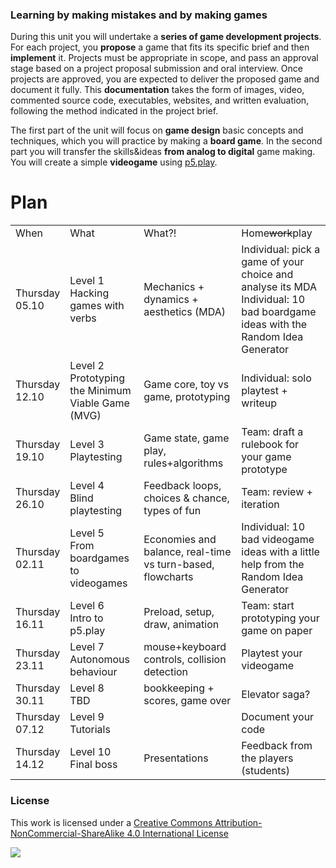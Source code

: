 ### Learning by making mistakes and by making games

During this unit you will undertake a **series of game development projects**. For each project, you **propose** a game that fits its specific brief and then **implement** it. Projects must be appropriate in scope, and pass an approval stage based on a project proposal submission and oral interview. Once projects are approved, you are expected to deliver the proposed game and document it fully. This **documentation** takes the form of images, video, commented source code, executables, websites, and written evaluation, following the method indicated in the project brief.

The first part of the unit will focus on **game design** basic concepts and techniques, which you will practice by making a **board game**. In the second part you will transfer the skills&ideas **from analog to digital** game making. You will create a simple **videogame** using [p5.play](http://p5play.molleindustria.org/).

<!-- What this unit is NOT -->

# Plan

<table>
  <tr>
    <td>When</td>
    <td>What</td>
    <td>What?!</td>
    <td>Home<del>work</del>play</td>
  </tr>
  <tr>
  	<td>Thursday<br>05.10</td>
    <td>Level 1 
    	<br>Hacking games with verbs
    </td>
    <td>Mechanics + dynamics + aesthetics (MDA)
    </td>
    <td>Individual: pick a game of your choice and analyse its MDA
    	<br>Individual: 10 bad boardgame ideas with the Random Idea Generator
    </td>
  </tr>
  <tr>
  	<td>Thursday<br>12.10</td>
    <td>Level 2
    	<br>Prototyping the Minimum Viable Game (MVG)
    </td>
    <td>Game core, toy vs game, prototyping</td>
    <td>Individual: solo playtest + writeup</td>
  </tr>
  <tr>
  	<td>Thursday<br>19.10</td>
    <td>Level 3
    	<br>Playtesting
    </td>
    <td>Game state, game play, rules+algorithms</td>
    <td>Team: draft a rulebook for your game prototype</td>
  </tr>
  <tr>
  	<td>Thursday<br>26.10</td>
    <td>Level 4
    	<br>Blind playtesting 
    </td>
    <td>Feedback loops, choices & chance, types of fun</td>
    <td>Team: review + iteration</td>
  </tr>
  <tr>
  	<td>Thursday<br>02.11</td>
    <td>Level 5
    	<br>From boardgames to videogames
    </td>
    <td>Economies and balance, real-time vs turn-based, flowcharts</td>
    <td>Individual: 10 bad videogame ideas with a little help from the Random Idea Generator</td>
  </tr>
  <tr>
  	<td>Thursday<br>16.11</td>
    <td>Level 6
    	<br>Intro to p5.play
    </td>
    <td>Preload, setup, draw, animation</td>
    <td>Team: start prototyping your game on paper</td>
  </tr>
  <tr>
  	<td>Thursday<br>23.11</td>
    <td>Level 7
    	<br>Autonomous behaviour
    </td>
    <td>mouse+keyboard controls, collision detection</td>
    <td>Playtest your videogame</td>
  </tr>
  <tr>
  	<td>Thursday<br>30.11</td>
    <td>Level 8
    	<br>TBD
    </td>
    <td>bookkeeping + scores, game over</td>
    <td>Elevator saga?</td>
  </tr>
  <tr>
  	<td>Thursday<br>07.12</td>
    <td>Level 9
    	<br>Tutorials
    </td>
    <td></td>
    <td>Document your code</td>
  </tr>
  <tr>
  	<td>Thursday<br>14.12</td>
    <td>Level 10
    	<br>Final boss
    </td>
    <td>Presentations</td>
    <td>Feedback from the players (students)</td>
  </tr>
</table>

<!-- # Learning goals -->

<!-- # Rules of the road --> 

### License

This work is licensed under a [Creative Commons Attribution-NonCommercial-ShareAlike 4.0 International License](http://creativecommons.org/licenses/by-nc-sa/4.0)

[![](http://mirrors.creativecommons.org/presskit/buttons/88x31/svg/by-nc-sa.svg)](http://creativecommons.org/licenses/by-nc-sa/4.0)